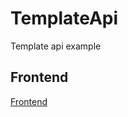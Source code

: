 # TemplateApi
Template api example

## Frontend

[Frontend](https://github.com/flpinheiro/TemplateApi.Frontend)
